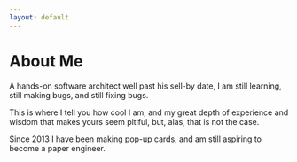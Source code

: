 ```yaml
---
layout: default
---
```

# About Me

A hands-on software architect well past his sell-by date, I am still learning, still making bugs, and still fixing bugs.

This is where I tell you how cool I am, and my great depth of experience and wisdom that makes yours seem pitiful, but, alas, that is not the case.

Since 2013 I have been making pop-up cards, and am still aspiring to become a paper engineer.

